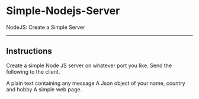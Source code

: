# Simple-Nodejs-Server

NodeJS: Create a Simple Server

---

## Instructions

Create a simple Node JS server on whatever port you like. Send the following to the client.

A plain text containing any message
A Json object of your name, country and hobby
A simple web page.
